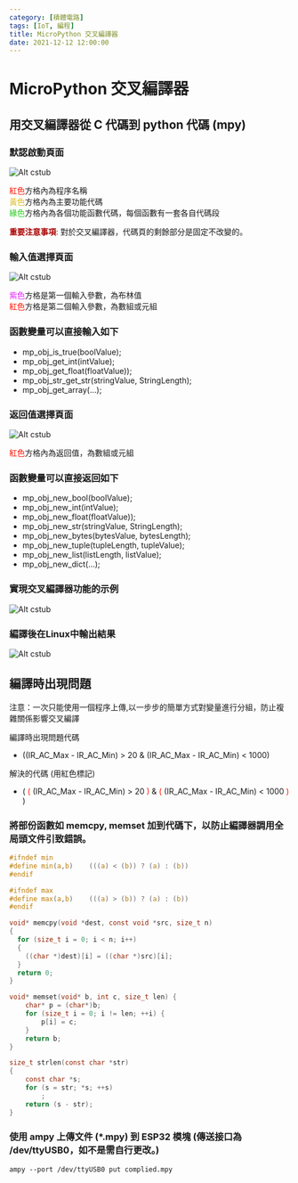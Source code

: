 ```yaml
---
category: [積體電路]
tags: [IoT, 編程]
title: MicroPython 交叉編譯器
date: 2021-12-12 12:00:00
---
```


<style>
    table {
        width: 100%;
    }
</style>

# MicroPython 交叉編譯器

## 用交叉編譯器從 C 代碼到 python 代碼 (mpy)

### 默認啟動頁面

![Alt cstub](../assets/img/mpy/mpyc_base.png)

<font color="#FF1000">紅色</font>方格內為程序名稱  
<font color="#DDBB20">黃色</font>方格內為主要功能代碼  
<font color="#2ACC20">緣色</font>方格內為各個功能函數代碼，每個函數有一套各自代碼段

<font color="#AA0000">**重要注意事項**:</font> 對於交叉編譯器，代碼頁的剩餘部分是固定不改變的。

### 輸入值選擇頁面

![Alt cstub](../assets/img/mpy/mpys_i.png)

<font color="#E520FF">紫色</font>方格是第一個輸入參數，為布林值    
<font color="#FF1000">紅色</font>方格是第二個輸入參數，為數組或元組  

### 函數變量可以直接輸入如下

 - mp\_obj\_is\_true(boolValue);
 - mp\_obj\_get\_int(intValue);
 - mp\_obj\_get\_float(floatValue));
 - mp\_obj\_str\_get\_str(stringValue, StringLength);
 - mp\_obj\_get\_array(...);

### 返回值選擇頁面

![Alt cstub](../assets/img/mpy/mpys_o.png)

<font color="#FF1000">紅色</font>方格內為返回值，為數組或元組 

### 函數變量可以直接返回如下

 - mp\_obj\_new\_bool(boolValue);
 - mp\_obj\_new\_int(intValue);
 - mp\_obj\_new\_float(floatValue));
 - mp\_obj\_new\_str(stringValue, StringLength);
 - mp\_obj\_new\_bytes(bytesValue, bytesLength);
 - mp\_obj\_new\_tuple(tupleLength, tupleValue);
 - mp\_obj\_new\_list(listLength, listValue);
 - mp\_obj\_new\_dict(...);

### 實現交叉編譯器功能的示例

![Alt cstub](../assets/img/mpy/sample_s.png)

### 編譯後在Linux中輸出結果

![Alt cstub](../assets/img/mpy/sample_out.png)


## 編譯時出現問題

注意：一次只能使用一個程序上傳,以一步步的簡單方式對變量進行分組，防止複雜關係影響交叉編譯

編譯時出現問題代碼

 - ((IR_AC_Max - IR_AC_Min) > 20 & (IR_AC_Max - IR_AC_Min) < 1000)

解決的代碼 (用紅色標記)

 - (<font color="#FF1000"> ( </font>(IR_AC_Max - IR_AC_Min) > 20<font color="#FF1000"> ) </font> & <font color="#FF1000"> ( </font>(IR_AC_Max - IR_AC_Min) < 1000<font color="#FF1000"> ) </font>)

### 將部份函數如 memcpy, memset 加到代碼下，以防止編譯器調用全局頭文件引致錯誤。

```c
#ifndef min
#define min(a,b)    (((a) < (b)) ? (a) : (b))
#endif

#ifndef max
#define max(a,b)    (((a) > (b)) ? (a) : (b))
#endif

void* memcpy(void *dest, const void *src, size_t n)
{
  for (size_t i = 0; i < n; i++)
  {
    ((char *)dest)[i] = ((char *)src)[i];
  }
  return 0;
}

void* memset(void* b, int c, size_t len) {
    char* p = (char*)b;
    for (size_t i = 0; i != len; ++i) {
        p[i] = c;
    }
    return b;
}

size_t strlen(const char *str)
{
	const char *s;
	for (s = str; *s; ++s)
		;
	return (s - str);
}

```

### 使用 ampy 上傳文件 (*.mpy) 到 ESP32 模塊 (傳送接口為 /dev/ttyUSB0，如不是需自行更改。)

```shell
ampy --port /dev/ttyUSB0 put complied.mpy


```
